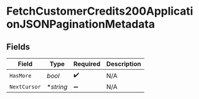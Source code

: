 # FetchCustomerCredits200ApplicationJSONPaginationMetadata


## Fields

| Field              | Type               | Required           | Description        |
| ------------------ | ------------------ | ------------------ | ------------------ |
| `HasMore`          | *bool*             | :heavy_check_mark: | N/A                |
| `NextCursor`       | **string*          | :heavy_minus_sign: | N/A                |